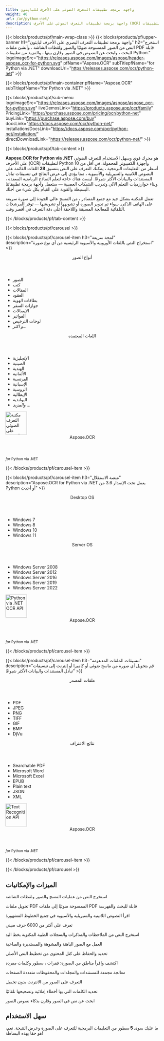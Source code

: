 ```yaml
---
title: واجهة برمجة تطبيقات التعرف الضوئي على الأحرف للبايثون
weight: 40
url: /ar/python-net/ 
description: واجهة برمجة تطبيقات التعرف الضوئي على الأحرف (OCR) لتطبيقات Python الخاصة بك. استخرج النص من عمليات المسح والصور ، وأنشئ ملفات PDF قابلة للبحث ، ومجلدات وأرشيفات معالجة مجمعة ، والمزيد في أقل من 10 أسطر من التعليمات البرمجية.
---
```


{{< blocks/products/pf/main-wrap-class >}}
{{< blocks/products/pf/upper-banner h1="واجهة برمجة تطبيقات التعرف البصري على الأحرف لبايثون" h2="استخرج النص من الصور الممسوحة ضوئيًا والصور ولقطات الشاشة ، وأنشئ ملفات PDF قابلة للبحث ، وابحث عن النصوص في الصور وقارن بينها ، والمزيد من تطبيقات Python." logoImageSrc="https://releases.aspose.com/images/aspose/header-aspose_ocr-for-python.svg" pfName="Aspose.OCR" subTitlepfName="for Python via .NET" downloadUrl="https://releases.aspose.com/ocr/python-net" >}}

{{< blocks/products/pf/main-container pfName="Aspose.OCR" subTitlepfName="for Python via .NET" >}}

{{< blocks/products/pf/sub-menu logoImageSrc="https://releases.aspose.com/images/aspose/aspose_ocr-for-python.svg" liveDemosLink="https://products.aspose.app/ocr/family" PricingLink="https://purchase.aspose.com/pricing/ocr/python-net" buyLink="https://purchase.aspose.com/buy" docsLink="https://docs.aspose.com/ocr/python-net/" installationsDocsLink="https://docs.aspose.com/ocr/python-net/installation/"  directDownloadLink="https://releases.aspose.com/ocr/python-net/" >}}

{{< blocks/products/pf/tab-content >}}
<p><b>Aspose.OCR for Python via .NET</b> هو محرك قوي وسهل الاستخدام للتعرف الضوئي على الأحرف (OCR) لتطبيقات Python وأجهزة الكمبيوتر المحمولة. في أقل من 10 أسطر من التعليمات البرمجية ، يمكنك التعرف على النص بتنسيق
 <b>28</b> اللغات القائمة على النصوص اللاتينية والسيريلية والآسيوية ، مما يؤدي إلى عرض النتائج في تنسيقات تبادل المستندات والبيانات الأكثر شيوعًا. ليست هناك حاجة لتعلم النماذج الرياضية المعقدة ، وبناء خوارزميات التعلم الآلي وتدريب الشبكات العصبية
 &mdash; ستعمل واجهة برمجة تطبيقاتنا البسيطة والقوية على القيام بكل شيء من أجلك.</p>
<p>تعمل المكتبة بشكل جيد مع جميع المصادر ، من المسح عالي الجودة إلى صورة سريعة على الهاتف الذكي. سواء تم تدوير الصورة أو تشويهها أو تشويشها &mdash; توفر المرشحات التلقائية للمعالجة المسبقة واللاحقة أعلى دقة التعرف في أقصر وقت.
</p>
{{< /blocks/products/pf/tab-content >}}

<!--Diagrams Start-->
{{< blocks/products/pf/carousel >}}

{{< blocks/products/pf/carousel-item h3="لمحة سريعة" description="استخراج النص باللغات الأوروبية والآسيوية الرئيسية من أي نوع صورة" >}}
<div class="diagram1 d1-python">
 <div class="d1-row">
  <div class="d1-col d1-left">
   <header>
    <i class="fa fa-image">
    </i>
    أنواع الصور
   </header>
   <ul>
    <li>الصور</li>
    <li>كتب</li>
    <li> المقالات </li>
    <li> العقود </li>
    <li> بطاقات الهوية </li>
    <li> جوازات السفر </li>
    <li> الإيصالات </li>
    <li> الفواتير </li>
    <li> لوحات الترخيص </li>
    <li><i>و اكثر...</i></li>
   </ul>
  </div>
  <!--/left-->
  <div class="d1-col d1-right">
   <header>
    <i class="fa fa-language">
    </i>
   اللغات المعتمدة
   </header>
   <ul>   
	<li> الإنجليزية </li>
    <li> الصينية </li>
    <li> الهندية </li>
    <li> الألمانية </li>
    <li> الفرنسية </li>
    <li> الإسبانية </li>
    <li> الروسية </li>
    <li> الإيطالية </li>
    <li> البولندية </li>
    <li> <i> والمزيد ... </i> </li>
   </ul>
  </div>
  <!--/right-->
 </div>
 <!--/row-->
 <div class="d1-logo">
  <img width="70" height="75" alt="مكتبة التعرف الضوئي على الحروف" src="https://releases.aspose.com/images/aspose/aspose_ocr-for-python.svg"/>
  <header>
   Aspose.OCR
  </header>
  <footer>
   <small>
    <em>
     for
    </em>
    Python via .NET
   </small>
  </footer>
 </div>
 <!--/logo-->
</div>

{{< /blocks/products/pf/carousel-item >}}

{{< blocks/products/pf/carousel-item h3="منصة الاستقلال" description="Aspose.OCR for Python via .NET يعمل تحت الإصدار 3.6 من Python أو أحدث" >}}
<div class="diagram1 d1-python">
 <div class="d1-row">
  <div class="d1-col d1-left">
   <header>
    <i class="fa fa-laptop">
    </i>
    Desktop OS
   </header>
   <ul>
    <li>Windows 7</li>
    <li>Windows 8</li>
    <li>Windows 10</li>
    <li>Windows 11</li>
   </ul>  
  </div>
  <!--/left-->
  <div class="d1-col d1-right">
   <header>
    <i class="fa fa-server">
    </i>
    Server OS
   </header>
   <ul>
    <li>Windows Server 2008</li>
    <li>Windows Server 2012</li>
    <li>Windows Server 2016</li>
    <li>Windows Server 2019</li>
    <li>Windows Server 2022</li>
   </ul>
  </div>
  <!--/right-->
 </div>
 <!--/row-->
 <div class="d1-logo">
  <img width="70" height="75" alt="Python via .NET OCR API" src="https://releases.aspose.com/images/aspose/aspose_ocr-for-python.svg"/>
  <header>
   Aspose.OCR
  </header>
  <footer>
   <small>
    <em>
     for
    </em>
    Python via .NET
   </small>
  </footer>
 </div>
 <!--/logo-->
</div>

{{< /blocks/products/pf/carousel-item >}}

{{< blocks/products/pf/carousel-item h3="تنسيقات الملفات المدعومة" description="قم بتحويل أي صورة من ماسح ضوئي أو كاميرا أو إنترنت إلى تنسيقات تبادل المستندات والبيانات الأكثر شيوعًا" >}}
<div class="diagram1 d2 d1-python">
 <div class="d1-row">
  <div class="d1-col d1-left">
   <header>
    <i class="fa fa-long-arrow-down">
    </i>
    ملفات المصدر
   </header>
   <ul>
    <li>PDF</li>
    <li>JPEG</li>
    <li>PNG</li>
    <li>TIFF</li>
    <li>GIF</li>
    <li>BMP</li>
    <li>DjVu</li>
   </ul>
  </div>
  <!--/left-->
<div class="d1-col d1-right">
   <header>
    <i class="fa fa-mail-forward">
    </i>
    نتائج الاعتراف
   </header>
   <ul>
    <li>Searchable PDF</li>
    <li>Microsoft Word</li>
    <li>Microsoft Excel</li>
    <li>EPUB</li>
    <li>Plain text</li>
    <li>JSON</li>
    <li>XML</li>
   </ul>
  </div>
  <!--/right-->
 </div>
 <!--/row-->
 <div class="d1-logo">
  <img width="70" height="75" alt="Text Recognition API" src="https://releases.aspose.com/images/aspose/aspose_ocr-for-python.svg"/>
  <header>
   Aspose.OCR
  </header>
  <footer>
   <small>
    <em>
     for
    </em>
    Python via .NET
   </small>
  </footer>
 </div>
 <!--/logo-->
</div>

{{< /blocks/products/pf/carousel-item >}}

{{< /blocks/products/pf/carousel >}}
<!--Diagrams End-->

<!--Feature-section Start-->
<div class="container-fluid features-section bg-gray">
 <a class="anchor" id="features" name="features">
 </a>
 <div class="row">
  <div class="container">
   <h2 class="pr-ft">الميزات والإمكانيات</h2>
   <p>
   </p>
   <div class="col-lg-4">
    <em class="fa fa-image ico-blue fa-2x col-lg-2">
    </em>
    <p class="col-lg-10">استخرج النص من عمليات المسح والصور ولقطات الشاشة</p>
   </div>
   <div class="col-lg-4">
    <em class="fa fa-file-text-o ico-blue fa-2x col-lg-2">
    </em>
    <p class="col-lg-10">تحويل ملفات PDF الممسوحة ضوئيًا إلى ملفات PDF قابلة للبحث والفهرسة</p>
   </div>
   <div class="col-lg-4">
    <em class="fa fa-globe ico-blue fa-2x col-lg-2">
    </em>
    <p class="col-lg-10">اقرأ النصوص اللاتينية والسيريلية والآسيوية في جميع الخطوط المشهورة</p>
   </div>
   <div class="col-lg-4">
    <em class="fa fa-language ico-blue fa-2x col-lg-2">
    </em>
    <p class="col-lg-10">تعرف على أكثر من 6000 حرف صيني</p>
   </div>
   <div class="col-lg-4">
    <em class="fa fa-pencil ico-blue fa-2x col-lg-2">
    </em>
    <p class="col-lg-10">استخرج النص من الملاحظات والمذكرات والسجلات الطبية المكتوبة بخط اليد</p>
   </div>
   <div class="col-lg-4">
    <em class="fa fa-eye ico-blue fa-2x col-lg-2">
    </em>
    <p class="col-lg-10">العمل مع الصور الباهتة والمشوهة والمستديرة والصاخبة</p>
   </div>
   <div class="col-lg-4">
    <em class="fa fa-indent ico-blue fa-2x col-lg-2">
    </em>
    <p class="col-lg-10">تحديد والحفاظ على كتل المحتوى من تخطيط النص الأصلي</p>
   </div>
   <div class="col-lg-4">
    <em class="fa fa-object-group ico-blue fa-2x col-lg-2">
    </em>
    <p class="col-lg-10">اكتشف واقرأ مناطق من الصورة: فقرات ، سطور وكلمات مفردة</p>
   </div>
   <div class="col-lg-4">
    <em class="fa fa-folder-open ico-blue fa-2x col-lg-2">
    </em>
    <p class="col-lg-10">معالجة مجمعة للمستندات والمجلدات والمحفوظات متعددة الصفحات</p>
   </div>
   <div class="col-lg-4">
    <em class="fa fa-link ico-blue fa-2x col-lg-2">
    </em>
    <p class="col-lg-10">التعرف على الصور من الانترنت بدون تحميل</p>
   </div>
   <div class="col-lg-4">
    <em class="fa fa-check ico-blue fa-2x col-lg-2">
    </em>
    <p class="col-lg-10">تحديد الكلمات التي بها أخطاء إملائية وتصحيحها تلقائيًا</p>
   </div>
   <div class="col-lg-4">
    <em class="fa fa-search ico-blue fa-2x col-lg-2">
    </em>
    <p class="col-lg-10">ابحث عن نص في الصور وقارن بذكاء نصوص الصور</p>
   </div>  

<div class="col-lg-12">

<h2 class="h2title">سهل الاستخدام</h2>

<p>ما عليك سوى <b> 5 </b> سطور من التعليمات البرمجية للتعرف على الصورة وعرض النتيجة. نعم، هو حقا بهذه البساطة!</p>

<!-- BEGIN LCS -->
<div class="ocr-lcs">
	<style>
		.ocr-lcs-controls {
			display: flex;
			flex-wrap: wrap;
		}

		.ocr-lcs-drop {
			cursor: pointer;
			display: flex;
			flex-direction: column;
			align-items: center;
			min-width: 350px;
			box-sizing: border-box;
			margin: 0 15px 15px 0;
			padding: 15px 15px 10px 15px;
			border: dashed 3px #73b5fb;
			border-radius: 10px;
			background-color: #ffffff;
		}

		.ocr-lcs-drop input {
			display: none;
		}

		.ocr-lcs-drop-preload {
			display: none;
		}

		.ocr-lcs-drop svg {
			width: 48px;
			margin-bottom: 5px;
			filter: invert(70%) sepia(12%) saturate(3506%) hue-rotate(183deg) brightness(101%) contrast(97%);
		}

		.ocr-lcs-drop span {
			font-size: 18px;
			text-align: center;
		}

		.ocr-lcs-filename {
			display: none;
		}

		.ocr-lcs-filename span {
			font-style: italic;
		}

		.ocr-lcs-recognizing {
			display: none;
		}

		.ocr-lcs-recognizing span {
			font-style: italic;
		}

		.ocr-lcs-mods {
			display: flex;
			flex-direction: column;
		}

		.ocr-lcs-mods > * {
			width: 150px;
			box-sizing: border-box;
		}

		.ocr-lcs-mods select {
			margin-bottom: 7px;
			padding: .6em 1.4em .5em .8em;
			border:  solid 2px #73b5fb;
			border-radius: .5em;
			line-height: 1.3;
			font-family: arial,sans-serif,-apple-system,BlinkMacSystemFont,segoe ui,Roboto,helvetica neue,apple color emoji,segoe ui emoji,segoe ui symbol;
			font-size: 16px;
			font-weight: 700;
			color: #73b5fb;
			-moz-appearance: none;
			-webkit-appearance: none;
			appearance: none;
			background-color: #ffffff;
			background-image: url('data:image/svg+xml;charset=US-ASCII,%3Csvg%20xmlns%3D%22http%3A%2F%2Fwww.w3.org%2F2000%2Fsvg%22%20width%3D%22292.4%22%20height%3D%22292.4%22%3E%3Cpath%20fill%3D%22%2373b5fb%22%20d%3D%22M287%2069.4a17.6%2017.6%200%200%200-13-5.4H18.4c-5%200-9.3%201.8-12.9%205.4A17.6%2017.6%200%200%200%200%2082.2c0%205%201.8%209.3%205.4%2012.9l128%20127.9c3.6%203.6%207.8%205.4%2012.8%205.4s9.2-1.8%2012.8-5.4L287%2095c3.5-3.5%205.4-7.8%205.4-12.8%200-5-1.9-9.2-5.5-12.8z%22%2F%3E%3C%2Fsvg%3E');
			background-repeat: no-repeat, repeat;
			background-position: right .7em top 50%, 0 0;
			background-size: .65em auto, 100%;
		}

		.ocr-lcs-mods select::-ms-expand {
			display: none;
		}

		.ocr-lcs-mods select:hover, .ocr-lcs-mods select:focus {
			border-color: #1a89d0;
			color: #1a89d0;
			background-image: url('data:image/svg+xml;charset=US-ASCII,%3Csvg%20xmlns%3D%22http%3A%2F%2Fwww.w3.org%2F2000%2Fsvg%22%20width%3D%22292.4%22%20height%3D%22292.4%22%3E%3Cpath%20fill%3D%22%231a89d0%22%20d%3D%22M287%2069.4a17.6%2017.6%200%200%200-13-5.4H18.4c-5%200-9.3%201.8-12.9%205.4A17.6%2017.6%200%200%200%200%2082.2c0%205%201.8%209.3%205.4%2012.9l128%20127.9c3.6%203.6%207.8%205.4%2012.8%205.4s9.2-1.8%2012.8-5.4L287%2095c3.5-3.5%205.4-7.8%205.4-12.8%200-5-1.9-9.2-5.5-12.8z%22%2F%3E%3C%2Fsvg%3E');
		}

		.ocr-lcs-mods select:focus {
			outline: none;
		}

		*[dir="rtl"] .ocr-lcs-mods select, :root:lang(ar) .ocr-lcs-mods select, :root:lang(iw) .ocr-lcs-mods select {
			background-position: left .7em top 50%, 0 0;
			padding: .6em .8em .5em 1.4em;
		}

		.ocr-lcs-mods select option {
			font-weight: normal;
			color: #4c4c4c;
		}

		.ocr-lcs-mods input {
			padding: 0.6em .6em;
			border: none;
			border-radius: .5em;
			box-shadow: inset 0 1px rgb(255 255 255 / 15%), 0 1px 1px rgb(0 0 0 / 8%);
			font-family: arial,sans-serif,-apple-system,BlinkMacSystemFont,segoe ui,Roboto,helvetica neue,apple color emoji,segoe ui emoji,segoe ui symbol;
			font-size: 16px;
			font-weight: 700;
			color: #ffffff;
			background-color: #1a89d0;
		}

		.ocr-lcs-mods input:hover {
			background-color: #3071a9;
			transition: all .3s ease;
			transition-property: all;
			transition-duration: 0.3s;
			transition-timing-function: ease;
			transition-delay: 0s;
		}

		.ocr-lcs-disabled {
			background-color: silver !important;
		}

		.ocr-lcs-disclaimer {
			font-size: 12px !important;
		}

		.ocr-lcs-result {
			position: fixed;
			top: 0px;
			right: 0px;
			bottom: 0px;
			left: 0px;
			background: rgba(0,0,0,0.8);
			z-index: 9998;
			-webkit-transition: opacity 400ms ease-in;
			-moz-transition: opacity 400ms ease-in;
			transition: opacity 400ms ease-in;
			display: none;
		}

		.ocr-lcs-result > div {
			width: 90vw;
			position: relative;
			margin: 10% auto;
			padding: 5px 20px 13px 20px;
			border-radius: 10px;
			background: #ffffff;
			pointer-events: auto;
		}

		.ocr-lcs-result header {
			position: relative;
			display: flex;
			justify-content: space-between;
			align-items: center;
			padding:  5px 0 10px 0;
			border-bottom: dotted 1px #1a89d0;
		}

		.ocr-lcs-result header span {
			font-size: 18px;
			font-weight: 700;
		}

		.ocr-lcs-result header i {
			cursor: pointer;
			color: #1a89d0;
			font-size: 24px !important;
		}

		.ocr-lcs-result header i:hover {
			color: #3071a9;
		}

		.ocr-lcs-result article {
			max-height: 500px;
			overflow: auto;
			margin: 25px 0 15px 0;
		}
	</style>
	<div class="ocr-lcs-controls">
		<div class="ocr-lcs-drop" onclick="OcrLcsUpload(this);" ondragover="event.preventDefault();" ondrop="OcrLcsDropped(event,this);">
			<input type="file" accept=".jpg,.jpeg,.png,.bmp,.tif,.tiff,.gif" onchange="OcrLcsFileSelected(this);" />
			<svg class="ocr-lcs-drop-preload" xmlns="http://www.w3.org/2000/svg" xmlns:xlink="http://www.w3.org/1999/xlink" viewBox="0 0 100 100"><g transform="translate(89,50)"><g transform="rotate(0)"><circle cx="0" cy="0" r="5" fill="#29c26a" fill-opacity="1"><animateTransform attributeName="transform" type="scale" begin="-0.8888888888888888s" values="2 2;1 1" keyTimes="0;1" dur="1s" repeatCount="indefinite"></animateTransform><animate attributeName="fill-opacity" keyTimes="0;1" dur="1s" repeatCount="indefinite" values="1;0" begin="-0.8888888888888888s"></animate></circle></g></g><g transform="translate(79.87573328164014,75.06871677777502)"><g transform="rotate(40)"><circle cx="0" cy="0" r="5" fill="#29c26a" fill-opacity="0.8888888888888888"><animateTransform attributeName="transform" type="scale" begin="-0.7777777777777778s" values="2 2;1 1" keyTimes="0;1" dur="1s" repeatCount="indefinite"></animateTransform><animate attributeName="fill-opacity" keyTimes="0;1" dur="1s" repeatCount="indefinite" values="1;0" begin="-0.7777777777777778s"></animate></circle></g></g><g transform="translate(56.772278929010284,88.40750236747611)"><g transform="rotate(80)"><circle cx="0" cy="0" r="5" fill="#29c26a" fill-opacity="0.7777777777777778"><animateTransform attributeName="transform" type="scale" begin="-0.6666666666666666s" values="2 2;1 1" keyTimes="0;1" dur="1s" repeatCount="indefinite"></animateTransform><animate attributeName="fill-opacity" keyTimes="0;1" dur="1s" repeatCount="indefinite" values="1;0" begin="-0.6666666666666666s"></animate></circle></g></g><g transform="translate(30.500000000000007,83.77499074759311)"><g transform="rotate(119.99999999999999)"><circle cx="0" cy="0" r="5" fill="#29c26a" fill-opacity="0.6666666666666666"><animateTransform attributeName="transform" type="scale" begin="-0.5555555555555556s" values="2 2;1 1" keyTimes="0;1" dur="1s" repeatCount="indefinite"></animateTransform><animate attributeName="fill-opacity" keyTimes="0;1" dur="1s" repeatCount="indefinite" values="1;0" begin="-0.5555555555555556s"></animate></circle></g></g><g transform="translate(13.351987789349579,63.33878558970109)"><g transform="rotate(160)"><circle cx="0" cy="0" r="5" fill="#29c26a" fill-opacity="0.5555555555555556"><animateTransform attributeName="transform" type="scale" begin="-0.4444444444444444s" values="2 2;1 1" keyTimes="0;1" dur="1s" repeatCount="indefinite"></animateTransform><animate attributeName="fill-opacity" keyTimes="0;1" dur="1s" repeatCount="indefinite" values="1;0" begin="-0.4444444444444444s"></animate></circle></g></g><g transform="translate(13.351987789349572,36.661214410298925)"><g transform="rotate(200)"><circle cx="0" cy="0" r="5" fill="#29c26a" fill-opacity="0.4444444444444444"><animateTransform attributeName="transform" type="scale" begin="-0.3333333333333333s" values="2 2;1 1" keyTimes="0;1" dur="1s" repeatCount="indefinite"></animateTransform><animate attributeName="fill-opacity" keyTimes="0;1" dur="1s" repeatCount="indefinite" values="1;0" begin="-0.3333333333333333s"></animate></circle></g></g><g transform="translate(30.499999999999982,16.2250092524069)"><g transform="rotate(239.99999999999997)"><circle cx="0" cy="0" r="5" fill="#29c26a" fill-opacity="0.3333333333333333"><animateTransform attributeName="transform" type="scale" begin="-0.2222222222222222s" values="2 2;1 1" keyTimes="0;1" dur="1s" repeatCount="indefinite"></animateTransform><animate attributeName="fill-opacity" keyTimes="0;1" dur="1s" repeatCount="indefinite" values="1;0" begin="-0.2222222222222222s"></animate></circle></g></g><g transform="translate(56.77227892901027,11.59249763252388)"><g transform="rotate(280)"><circle cx="0" cy="0" r="5" fill="#29c26a" fill-opacity="0.2222222222222222"><animateTransform attributeName="transform" type="scale" begin="-0.1111111111111111s" values="2 2;1 1" keyTimes="0;1" dur="1s" repeatCount="indefinite"></animateTransform><animate attributeName="fill-opacity" keyTimes="0;1" dur="1s" repeatCount="indefinite" values="1;0" begin="-0.1111111111111111s"></animate></circle></g></g><g transform="translate(79.87573328164014,24.931283222224955)"><g transform="rotate(320)"><circle cx="0" cy="0" r="5" fill="#29c26a" fill-opacity="0.1111111111111111"><animateTransform attributeName="transform" type="scale" begin="0s" values="2 2;1 1" keyTimes="0;1" dur="1s" repeatCount="indefinite"></animateTransform><animate attributeName="fill-opacity" keyTimes="0;1" dur="1s" repeatCount="indefinite" values="1;0" begin="0s"></animate></circle></g></g><!-- [ldio] generated by https://loading.io/ --></svg>
			<svg class="ocr-lcs-drop-icon" xmlns="http://www.w3.org/2000/svg" xmlns:xlink="http://www.w3.org/1999/xlink" viewBox="0 0 128 128"><path d="M80,0v32h32L80,0z M72,32V0H28c-6.63,0-12,5.37-12,12v104c0,6.62,5.37,12,12,12h72c6.63,0,12-5.37,12-12V40H80.22	C75.57,40,72,36.42,72,32z M88.03,86.03C87.07,87.43,85.55,88,84,88s-3.07-0.59-4.24-1.76L70,76.47V102c0,3.31-2.69,6-6,6	s-6-2.69-6-6V76.47l-9.76,9.76c-2.34,2.34-6.14,2.34-8.49,0s-2.34-6.14,0-8.49l20-20c2.34-2.34,6.14-2.34,8.49,0l20,20	C90.57,80.1,90.57,83.9,88.03,86.03z"/></svg>
			<span class="ocr-lcs-filename">جاهز للتعرف <span></span></span>
			<span class="ocr-lcs-recognizing">يميز <span></span></span>
			<span class="ocr-lcs-hint">قم بإسقاط ملف هنا أو انقر للتصفح *</span>
		</div>
		<div class="ocr-lcs-mods">
			<select name="language">
				<!--<option value="39">Albanian</option>-->
				<!--<option value="24">Arabic</option>-->
				<!--<option value="45">Azerbaijani </option>-->
				<!--<option value="27">Bengali</option>-->
				<option value="44">Bulgarian</option>
				<option value="22">Chinese</option>
				<option value="17">Croatian</option>
				<option value="18">Czech</option>
				<option value="13">Danish</option>
				<option value="10">Dutch</option>
				<option value="1" selected="selected">English</option>
				<option value="20">Estonian</option>
				<option value="15">Finnish</option>
				<option value="3">French</option>
				<!--<option value="43">Georgian</option>-->
				<option value="2">German</option>
				<!--<option value="36">Greek</option>-->
				<!--<option value="34">Hebrew</option>-->
				<option value="25">Hindi</option>
				<!--<option value="33">Indonesian</option>-->
				<option value="4">Italian</option>
				<!--<option value="37">Japanese</option>-->
				<!--<option value="40">Latin</option>-->
				<!--<option value="35">Javanese</option>-->
				<!--<option value="32">Korean</option>-->
				<option value="12">Latvian</option>
				<option value="11">Lithuanian</option>
				<option value="14">Norwegian</option>
				<!--<option value="38">Persian</option>-->
				<option value="7">Polish</option>
				<option value="6">Portuguese</option>
				<option value="21">Romanian</option>
				<option value="23">Russian</option>
				<option value="16">Serbian</option>
				<option value="9">Slovak</option>
				<option value="8">Slovenian</option>
				<option value="5">Spanish</option>
				<option value="19">Swedish</option>
				<!--<option value="28">Tibetan</option>-->
				<!--<option value="29">Thai</option>-->
				<!--<option value="31">Turkish</option>-->
				<option value="26">Ukrainian</option>
				<!--<option value="30">Urdu</option>-->
				<!--<option value="42">Uzbek</option>-->
				<!--<option value="41">Vietnamese</option>-->
			</select>
			<input type="button" value="Run code" class="ocr-lcs-recognize ocr-lcs-disabled" onclick="OcrLcsRecognize(this)" />
		</div>
	</div>


	<p class="ocr-lcs-disclaimer">* بتحميل ملفاتك أو استخدام الخدمة ، فإنك توافق على <a href="https://about.aspose.com/legal/terms-of-use" rel="nofollow noreferrer" target="_blank">شروط الاستخدام</a> و <a href="https://about.aspose.com/legal/privacy-policy" rel="nofollow noreferrer" target="_blank">سياسة الخصوصية</a>.</p>
<div id="code" class="codeblock"><h3>عينة رمز مباشر - Python 3</h3><pre><code class="cs hljs csharp"><span class="hljs-comment"># تهيئة محرك OCR</span>
recognitionEngine = AsposeOcr()
<span class="hljs-comment"># أضف الصورة إلى الدفعة</span>
input = OcrInput(InputType.SINGLE_IMAGE)
input.add("<span class="ocr-lcs-code-filename-placeholder">sample.png</span><span class="ocr-lcs-code-filename-actual"></span>")
<span class="hljs-comment"># استخراج النص من الصورة</span>
result = recognitionEngine.recognize(input)
<span class="hljs-comment"># اعرض نتيجة التعرف</span>
print(result[0].recognition_text)</code></pre></div>
	<div class="ocr-lcs-result" onclick="OcrLcsCurtainClick(this)">
		<div>
			<header>
				<span>نتيجة الاعتراف</span>
				<i class="fa fa-times" onclick="OcrLcsCloseResult(this);"></i>
			</header>
			<article>&nbsp;</article>
		</div>
	</div>
	<script>
		function OcrLcsUpload(obj)
		{
			let fileInput = $(obj).children("input[type='file']")[0];
			fileInput.click();
		}

		function OcrLcsDropped(event, obj)
		{
			let fileInput = $(obj).children("input[type='file']")[0];
			fileInput.files = event.dataTransfer.files;
			OcrLcsFileSelected(fileInput);
			event.preventDefault();
			return false;
		}

		function OcrLcsFileSelected(obj)
		{
			if(obj.files.length > 0)
			{
				let fileName = obj.value.replace(/.*[\/\\]/, "");
				$(obj).closest(".ocr-lcs-controls").find(".ocr-lcs-recognize").removeClass("ocr-lcs-disabled");
				$(obj).siblings(".ocr-lcs-filename").show().children("span").text(fileName);
				$(obj).siblings(".ocr-lcs-recognizing").children("span").text(fileName);
				$(obj).closest(".ocr-lcs").find(".ocr-lcs-code-filename-placeholder").hide();
				$(obj).closest(".ocr-lcs").find(".ocr-lcs-code-filename-actual").text(fileName).show();
			}
		}

		function OcrLcsRecognize(obj)
		{
			let button = $(obj);
			if(button.hasClass("ocr-lcs-disabled")) return false;
			let icon = button.closest(".ocr-lcs-controls").find(".ocr-lcs-drop-icon");
			let preloader = button.closest(".ocr-lcs-controls").find(".ocr-lcs-drop-preload");
			let recognizingField = button.closest(".ocr-lcs-controls").find(".ocr-lcs-recognizing");
			let filenameField = button.closest(".ocr-lcs-controls").find(".ocr-lcs-filename");
			let hint = button.closest(".ocr-lcs-controls").find(".ocr-lcs-hint");
			preloader.show();
			recognizingField.show();
			icon.hide();
			filenameField.hide();
			hint.hide();
			button.addClass("ocr-lcs-disabled");
			let lang = button.siblings("select").val();
			let file = button.closest(".ocr-lcs-controls").find("input[type='file']")[0].files[0];
			let payload = new FormData();
			payload.append("language", lang);
			payload.append("attachfile", file);
			$.ajax({
				url: "https://api.products.aspose.app/ocr/conversion/RecognizeImageFromVidget",
				type: "POST",
				data: payload,
				processData: false,
				contentType: false
			}).done(function(data){
				let resultDialog = button.closest(".ocr-lcs").find(".ocr-lcs-result");
				let output = data.replace(/(?:\r\n|\r|\n)/g, "<br />");
				resultDialog.find("article").html(output);
				resultDialog.slideDown(200);
			}).fail(function(jqxhr,textStatus,error){
				console.log(`[${textStatus}] ${error}`);
			}).always(function(){
				preloader.hide();
				recognizingField.hide();
				icon.show();
				hint.show();
				button.closest(".ocr-lcs-controls").find("input[type='file']")[0].value = null;
				$(obj).closest(".ocr-lcs").find(".ocr-lcs-code-filename-placeholder").show();
				$(obj).closest(".ocr-lcs").find(".ocr-lcs-code-filename-actual").hide();
			});
		}

		function OcrLcsCurtainClick(obj)
		{
			if($(event.target).is(".ocr-lcs-result")) $(obj).hide();
		}

		function OcrLcsCloseResult(obj)
		{
			$(obj).closest(".ocr-lcs-result").slideUp(200);
		}
	</script>
</div>
<!-- END LCS -->

</div>

<div class="col-lg-12">
<h2 class="h2title">28 لغة التعرف</h2>
<p><b>Aspose.OCR for Python via .NET</b> يمكن التعرف على عدد كبير من اللغات وجميع نصوص الكتابة الشائعة ، بما في ذلك النصوص ذات اللغات المختلطة:</p>
<ul>
<li>. الكرواتية والتشيكية والدانماركية والهولندية والإنجليزية (بما في ذلك النصوص المكتوبة بخط اليد) والإستونية والفنلندية والفرنسية والألمانية والإيطالية واللاتفية والليتوانية والنرويجية والبولندية والبرتغالية والرومانية والسلوفاكية والسلوفينية والإسبانية والسويدية:<b>تمديد الأبجدية اللاتينية</b></li>
<li>. البيلاروسية ، البلغارية ، الكازاخستانية ، الروسية ، الصربية ، الأوكرانية:<b>الأبجدية السيريلية</b></li>
<li>. أكثر من 6000 حرف:<b>صينى</b></li>
<li><b>هندي</b></li>
</ul>
<p>يمكنك أيضًا قراءة نصوص بلغات أخرى بناءً على اللاتينية والسيريلية الممتدة ، حتى لو لم تكن مدعومة بشكل مباشر من قبل محرك التعرف الضوئي على الحروف. على سبيل المثال ، اللاتينية والفيتنامية والغيلية وما إلى ذلك.</p>
</div>

<div class="col-lg-12">
<h2 class="h2title">فلاتر معالجة قوية</h2>
<p>تعتمد دقة وموثوقية التعرف البصري على الأحرف بشكل كبير على جودة الصورة الأصلية. <b>Aspose.OCR for Python via .NET</b> تقدم عددًا كبيرًا من مرشحات معالجة الصور المؤتمتة واليدوية بالكامل والتي تعمل على تحسين الصورة قبل إرسالها إلى محرك التعرف الضوئي على الحروف:</p>
<ul>
<li>قم تلقائيًا بتصويب الصور المحاذاة بزاوية طفيفة مع الأفقي.</li>
<li>تدوير الصور شديدة الانحراف يدويًا.</li>
<li>قم بإزالة الأوساخ والبقع والخدوش والوهج والتدرجات غير المرغوب فيها والضوضاء الأخرى تلقائيًا.</li>
<li>اضبط تباين الصورة تلقائيًا.</li>
<li>قم بترقية الصورة تلقائيًا أو تغيير حجمها يدويًا.</li>
<li>تحويل الصور إلى أبيض وأسود أو تدرج الرمادي.</li>
<li>اعكس ألوان الصورة بحيث تظهر المساحات الفاتحة داكنة وتظهر المساحات الداكنة فاتحة.</li>
<li>زيادة سماكة الأحرف في الصورة.</li>
<li>قم بطمس الصور المشوشة مع الحفاظ على حواف الحروف.</li>
<li>قم بتسوية انحناء الصفحة وإصلاح تشوه عدسة الكاميرا لصور الصفحة.</li>
</ul>
<p>يمكن دمج هذه المرشحات وتطبيقها على الصورة بأكملها أو فقط على مناطق محددة من الصورة ، وكذلك في معالجة الدُفعات. لا يمكنك فقط ضبط المعالجة المسبقة في خط أنابيب التعرف ، ولكن يمكنك أيضًا تخزين الصور المعالجة للعرض والتخزين المؤقت وتصحيح الأخطاء.</p>
</div>

<div class="col-lg-12">
<h2 class="h2title">محسن لأنواع مستندات معينة</h2>
<p><b>Aspose.OCR for Python via .NET</b> يقدم شبكات عصبية مدربة بشكل خاص لاستخراج نص من أنواع معينة من الصور بأقصى قدر من الدقة:</p>
<ul>
<li>بطاقات الهوية وجوازات السفر الممسوحة ضوئيًا أو المصورة.</li>
<li>لوحات ترخيص المركبات.</li>
<li>الفواتير.</li>
<li>الإيصالات.</li>
</div>

<div class="col-lg-12">
<h2 class="h2title">مدقق إملائي مدمج</h2>
<p>على الرغم من أن <b>Aspose.OCR for Python via .NET</b> يوفر دقة عالية في التعرف ، إلا أن عيوب الطباعة أو الأوساخ أو الخطوط غير القياسية قد تتسبب في التعرف على بعض الأحرف أو الكلمات بشكل غير صحيح. لتحسين نتائج التعرف ، يمكنك تشغيل المدقق الإملائي ، الذي يبحث عن الأخطاء الإملائية ويصححها تلقائيًا بناءً على لغة التعرف المحددة.</p>
<p>إذا كان النص الذي تم التعرف عليه يحتوي على مصطلحات متخصصة واختصارات وكلمات أخرى غير موجودة في قواميس التدقيق الإملائي الشائعة ، يمكنك تقديم قوائم الكلمات الخاصة بك.</p>
</div>

<div class="col-lg-12">
<h2 class="h2title">إنشاء ملفات PDF قابلة للبحث</h2>
<p>حتى مع وجود أعلى دقة في التعرف ، قد تحتوي الصورة الأصلية على الكثير من المعلومات غير النصية المهمة أو قد تكون ذات قيمة تاريخية كبيرة. <b>Aspose.OCR for Python via .NET</b> يقدم حلاً بسيطًا وأنيقًا للجمع بين أفضل ما في العالمين. نقوم باستخراج النص من صورة أو مستند PDF أو حزمة ملف ووضعه كطبقة نص غير مرئية أعلى الصور الأصلية. يتم حفظ النتيجة بتنسيق PDF ، وهو معيار الصناعة لتخزين المستندات ومشاركتها. يمكن البحث في الملفات الناتجة وفهرستها ، ويمكن تحديد النص ونسخه بنفس الطريقة كما لو قمت بتحديد ونسخ الأحرف الأصلية.</p>
</div>

<div class="col-lg-12">
<h2 class="h2title">الاعتراف بالجملة</h2>
<p><b>Aspose.OCR for Python via .NET</b> يتيح لك التعرف على ملفات متعددة ، بغض النظر عن عددها ونوعها ، بسهولة مثل قراءة صورة واحدة. باستخدام استدعاء واحد لواجهة برمجة التطبيقات ، يمكنك التعرف على صفحات متعددة من ماسح ضوئي للتغذية التلقائية أو استخراج لوحات ترخيص المركبات من كاميرات المرور التلقائية.</p>
<p>يمكن حفظ النتائج كمستند PDF أو جداول بيانات قابلة للبحث ، أو إعادتها كنص عادي أو JSON أو XML لمزيد من التحليل.</p>
</div>

  </div>
 </div>
</div>
<!--Feature-section End-->

{{< /blocks/products/pf/main-container >}}


{{< blocks/products/pf/support-learning-resources >}}
{{< blocks/products/pf/slr-tab tabTitle="مصادر التعلم" tabId="resources" >}}
{{< blocks/products/pf/slr-element name="توثيق" href="https://docs.aspose.com/ocr/python-net/" >}}
{{< blocks/products/pf/slr-element name="مخزن" href="https://repository.aspose.com/ocr/" >}}
{{< blocks/products/pf/slr-element name="مقاطع فيديو تعليمية" href="https://www.youtube.com/user/asposevideo" >}}
{{< /blocks/products/pf/slr-tab >}}

{{< blocks/products/pf/slr-tab tabTitle="دعم المنتج" tabId="support" >}}
{{< blocks/products/pf/slr-element name="دعم مجاني" href="https://forum.aspose.com/c/ocr" >}}
{{< blocks/products/pf/slr-element name="دعم مدفوع" href="https://helpdesk.aspose.com/" >}}
{{< blocks/products/pf/slr-element name="مدونة" href="https://blog.aspose.com/category/ocr/" >}}
{{< blocks/products/pf/slr-element name="ملاحظات الإصدار" href="https://docs.aspose.com/ocr/python-net/release-notes/latest/" >}}
{{< /blocks/products/pf/slr-tab >}}

{{< blocks/products/pf/slr-tab tabTitle="لماذا Aspose.OCR for Python via .NET؟" tabId="success-stories" >}}
{{< blocks/products/pf/slr-element name="قائمة العملاء" href="https://company.aspose.com/customers" >}}
{{< blocks/products/pf/slr-element name="قصص نجاح" href="https://company.aspose.com/customers/success-stories/" >}}
{{< /blocks/products/pf/slr-tab >}}

{{< /blocks/products/pf/support-learning-resources >}}

{{< blocks/products/pf/download-section downloadFreeTrialLink="https://releases.aspose.com/ocr/python-net" pricingInformationLink="https://purchase.aspose.com/pricing/ocr/python-net" >}}

{{< blocks/products/pf/offers-section pfName="Aspose.OCR" description="تقدم Aspose أيضًا واجهات برمجة تطبيقات OCR أصلية للغات البرمجة الشائعة الأخرى:" >}}

    {{< blocks/products/pf/offers-section-item link="/ocr/java/" imgSrc="https://www.aspose.cloud/templates/aspose/img/products/ocr/aspose_ocr-for-java.svg" sdkName="Java" >}}
    {{< blocks/products/pf/offers-section-item link="/ocr/cpp/" imgSrc="https://www.aspose.cloud/templates/aspose/img/products/ocr/aspose_ocr-for-cpp.svg" sdkName="C++" >}}
     {{< blocks/products/pf/offers-section-item link="/ocr/net/" imgSrc="https://www.aspose.cloud/templates/aspose/img/products/ocr/aspose_ocr-for-net.svg" sdkName=".NET" >}}

{{< /blocks/products/pf/offers-section >}}

{{< /blocks/products/pf/main-wrap-class >}}